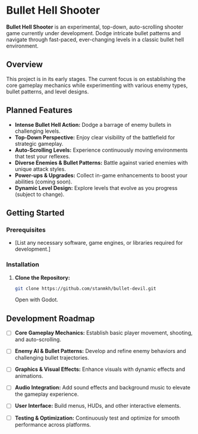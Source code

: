 # Bullet Hell Shooter

**Bullet Hell Shooter** is an experimental, top-down, auto-scrolling shooter game currently under development. Dodge intricate bullet patterns and navigate through fast-paced, ever-changing levels in a classic bullet hell environment.

## Overview

This project is in its early stages. The current focus is on establishing the core gameplay mechanics while experimenting with various enemy types, bullet patterns, and level designs.

## Planned Features

- **Intense Bullet Hell Action:** Dodge a barrage of enemy bullets in challenging levels.
- **Top-Down Perspective:** Enjoy clear visibility of the battlefield for strategic gameplay.
- **Auto-Scrolling Levels:** Experience continuously moving environments that test your reflexes.
- **Diverse Enemies & Bullet Patterns:** Battle against varied enemies with unique attack styles.
- **Power-ups & Upgrades:** Collect in-game enhancements to boost your abilities (coming soon).
- **Dynamic Level Design:** Explore levels that evolve as you progress (subject to change).

## Getting Started

### Prerequisites

- [List any necessary software, game engines, or libraries required for development.]

### Installation

1. **Clone the Repository:**
    ```bash
    git clone https://github.com/stanmkh/bullet-devil.git
    ```
    Open with Godot.

## Development Roadmap

- [ ] **Core Gameplay Mechanics:** Establish basic player movement, shooting, and auto-scrolling.
- [ ] **Enemy AI & Bullet Patterns:** Develop and refine enemy behaviors and challenging bullet trajectories.
- [ ] **Graphics & Visual Effects:** Enhance visuals with dynamic effects and animations.
- [ ] **Audio Integration:** Add sound effects and background music to elevate the gameplay experience.
- [ ] **User Interface:** Build menus, HUDs, and other interactive elements.
- [ ] **Testing & Optimization:** Continuously test and optimize for smooth performance across platforms.


